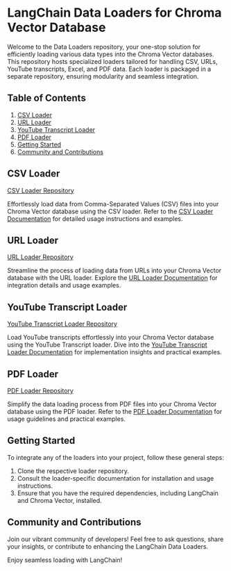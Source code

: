 # LangChain Data Loaders for Chroma Vector Database

Welcome to the Data Loaders repository, your one-stop solution for efficiently loading various data types into the Chroma Vector databases. This repository hosts specialized loaders tailored for handling CSV, URLs, YouTube transcripts, Excel, and PDF data. Each loader is packaged in a separate repository, ensuring modularity and seamless integration.

## Table of Contents

1. [CSV Loader](#csv-loader)
2. [URL Loader](#url-loader)
3. [YouTube Transcript Loader](#youtube-transcript-loader)
4. [PDF Loader](#pdf-loader)
5. [Getting Started](#getting-started)
6. [Community and Contributions](#community-and-contributions)

## CSV Loader

[CSV Loader Repository](https://github.com/umangpurwar03/Chroma_db_CSV_dataloader)

Effortlessly load data from Comma-Separated Values (CSV) files into your Chroma Vector database using the CSV loader. Refer to the [CSV Loader Documentation](https://github.com/umangpurwar03/Chroma_db_CSV_dataloader/blob/main/README.md) for detailed usage instructions and examples.

## URL Loader

[URL Loader Repository](https://github.com/umangpurwar03/Chroma_db_URL_dataloader)

Streamline the process of loading data from URLs into your Chroma Vector database with the URL loader. Explore the [URL Loader Documentation](https://github.com/umangpurwar03/Chroma_db_URL_dataloader/blob/main/README.md) for integration details and usage examples.

## YouTube Transcript Loader

[YouTube Transcript Loader Repository](https://github.com/umangpurwar03/Chroma-youtube-dataloader-LLM)

Load YouTube transcripts effortlessly into your Chroma Vector database using the YouTube Transcript loader. Dive into the [YouTube Transcript Loader Documentation](https://github.com/umangpurwar03/Chroma-youtube-dataloader-LLM/blob/main/README.md) for implementation insights and practical examples.

## PDF Loader

[PDF Loader Repository](https://github.com/umangpurwar03/Chroma_db_PDF_dataloader)

Simplify the data loading process from PDF files into your Chroma Vector database using the PDF loader. Refer to the [PDF Loader Documentation](https://github.com/umangpurwar03/Chroma_db_PDF_dataloader/blob/main/README.md) for usage guidelines and practical examples.

## Getting Started

To integrate any of the loaders into your project, follow these general steps:

1. Clone the respective loader repository.
2. Consult the loader-specific documentation for installation and usage instructions.
3. Ensure that you have the required dependencies, including LangChain and Chroma Vector, installed.

## Community and Contributions

Join our vibrant community of developers! Feel free to ask questions, share your insights, or contribute to enhancing the LangChain Data Loaders.

Enjoy seamless loading with LangChain!
